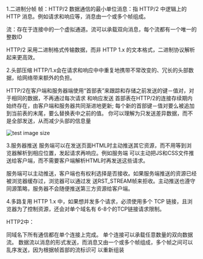 1.⼆进制分帧
帧：HTTP/2 数据通信的最⼩单位消息：指 HTTP/2 中逻辑上的 HTTP 消息。例如请求和响应等，消息由⼀个或多个帧组成。

流：存在于连接中的⼀个虚拟通道。流可以承载双向消息，每个流都有⼀个唯⼀的整数ID

HTTP/2 采⽤⼆进制格式传输数据，⽽⾮ HTTP 1.x 的⽂本格式，⼆进制协议解析起来更⾼效。

2.头部压缩
HTTP/1.x会在请求和响应中中重复地携带不常改变的、冗⻓的头部数据，给⽹络带来额外的负担。

HTTP/2在客户端和服务器端使⽤“⾸部表”来跟踪和存储之前发送的键－值对，对于相同的数据，不再通过每次请求 和响应发送
⾸部表在HTTP/2的连接存续期内始终存在，由客户端和服务器共同渐进地更新;
每个新的⾸部键－值对要么被追加到当前表的末尾，要么替换表中之前的值。
你可以理解为只发送差异数据，⽽不是全部发送，从⽽减少头部的信息量

![test image size](https://ucc.alicdn.com/pic/developer-ecology/ba50bfde0a434093bb6bbfb2b4ae4401.png)

3.服务器推送
服务端可以在发送⻚⾯HTML时主动推送其它资源，⽽不⽤等到浏览器解析到相应位置，发起请求再响应。例如服务端 可以主动把JS和CSS⽂件推送给客户端，⽽不需要客户端解析HTML时再发送这些请求。

服务端可以主动推送，客户端也有权利选择是否接收。如果服务端推送的资源已经被浏览器缓存过，浏览器可以通过发 送RST_STREAM帧来拒收。主动推送也遵守同源策略，服务器不会随便推送第三⽅资源给客户端。

4.多路复⽤
HTTP 1.x 中，如果想并发多个请求，必须使⽤多个 TCP 链接，且浏览器为了控制资源，还会对单个域名有 6-8个的TCP链接请求限制。

HTTP2中：

同域名下所有通信都在单个连接上完成。
单个连接可以承载任意数量的双向数据流。
数据流以消息的形式发送，⽽消息⼜由⼀个或多个帧组成，多个帧之间可以乱序发送，因为根据帧⾸部的流标识可 以重新组装